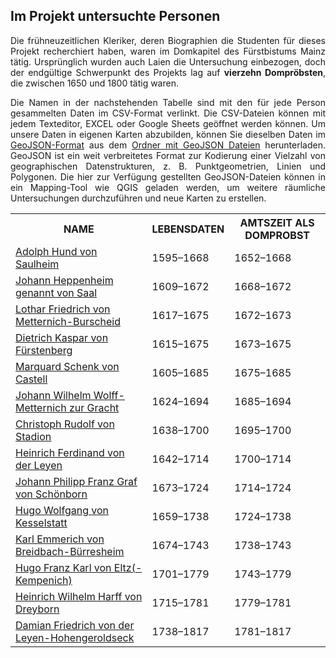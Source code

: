<h2>Im Projekt untersuchte Personen</h2>

<p align="justify">Die frühneuzeitlichen Kleriker, deren Biographien die Studenten für dieses Projekt recherchiert haben, waren im Domkapitel des Fürstbistums Mainz tätig. Ursprünglich wurden auch Laien die Untersuchung einbezogen, doch der endgültige Schwerpunkt des Projekts lag auf <strong>vierzehn Dompröbsten</strong>, die zwischen 1650 und 1800 tätig waren.</p>

<p align="justify">Die Namen in der nachstehenden Tabelle sind mit den für jede Person gesammelten Daten im CSV-Format verlinkt. Die CSV-Dateien können mit jedem Texteditor, EXCEL oder Google Sheets geöffnet werden können. Um unsere Daten in eigenen Karten abzubilden, können Sie dieselben Daten im <a href="https://geojson.org/">GeoJSON-Format</a> aus dem <a href="./GeoJSON layers">Ordner mit GeoJSON Dateien</a> herunterladen. GeoJSON ist ein weit verbreitetes Format zur Kodierung einer Vielzahl von geographischen Datenstrukturen, z. B. Punktgeometrien, Linien und Polygonen. Die hier zur Verfügung gestellten GeoJSON-Dateien können in ein Mapping-Tool wie QGIS geladen werden, um weitere räumliche Untersuchungen durchzuführen und neue Karten zu erstellen.</p>

 <table width="90%">
  <tr>
    <th>NAME</th>
    <th>LEBENSDATEN</th>
    <th>AMTSZEIT ALS DOMPROBST</th>
  </tr>
  <tr>
   <td><a href="./CSV tables/CSV_Domherren_individualBIOGRAPHIES/Adolph Hund von Saulheim.csv">Adolph Hund von Saulheim</a></td>
    <td>1595–1668</td>
    <td>1652–1668</td>
  </tr>
  <tr>
    <td><a href="./CSV tables/CSV_Domherren_individualBIOGRAPHIES/Johann Heppenheim genannt von Saal.csv">Johann Heppenheim genannt von Saal</a></td>
    <td>1609–1672</td>
    <td>1668–1672</td>
  </tr>
   <tr>
    <td><a href="./CSV tables/CSV_Domherren_individualBIOGRAPHIES/Lothar Friedrich von Metternich-Burscheid.csv">Lothar Friedrich von Metternich-Burscheid</a></td>
    <td>1617–1675</td>
    <td>1672–1673</td>
  </tr>
   <tr>
    <td><a href="./CSV tables/CSV_Domherren_individualBIOGRAPHIES/Dietrich Kaspar von Fürstenberg.csv">Dietrich Kaspar von Fürstenberg</a></td>
    <td>1615–1675</td>
    <td>1673–1675</td>
  </tr>
   <tr>
    <td><a href="./CSV tables/CSV_Domherren_individualBIOGRAPHIES/Marquard Schenk von Castell.csv">Marquard Schenk von Castell</a></td>
    <td>1605–1685</td>
    <td>1675–1685</td>
  </tr>
   <tr>
    <td><a href="./CSV tables/CSV_Domherren_individualBIOGRAPHIES/Johann Wilhelm Wolff-Metternich zur Gracht.csv">Johann Wilhelm Wolff-Metternich zur Gracht</a></td>
    <td>1624–1694</td>
    <td>1685–1694</td>
  </tr>
   <tr>
    <td><a href="./CSV tables/CSV_Domherren_individualBIOGRAPHIES/Christoph Rudolf von Stadion.csv">Christoph Rudolf von Stadion</a></td>
    <td>1638–1700</td>
    <td>1695–1700</td>
  </tr>
   <tr>
    <td><a href="./CSV tables/CSV_Domherren_individualBIOGRAPHIES/Heinrich Ferdinand von der Leyen.csv">Heinrich Ferdinand von der Leyen</a></td>
    <td>1642–1714</td>
    <td>1700–1714</td>
  </tr>
   <tr>
    <td><a href="./CSV tables/CSV_Domherren_individualBIOGRAPHIES/Johann Philipp Franz Graf von Schönborn.csv">Johann Philipp Franz Graf von Schönborn</a></td>
    <td>1673–1724</td>
    <td>1714–1724</td>
  </tr>
   <tr>
    <td><a href="./CSV tables/CSV_Domherren_individualBIOGRAPHIES/Hugo Wolfgang von Kesselstatt.csv">Hugo Wolfgang von Kesselstatt</a></td>
    <td>1659–1738</td>
    <td>1724–1738</td>
  </tr>
   <tr>
    <td><a href="./CSV tables/CSV_Domherren_individualBIOGRAPHIES/Karl Emmerich von Breidbach-Bürresheim.csv">Karl Emmerich von Breidbach-Bürresheim</a></td>
    <td>1674–1743</td>
    <td>1738–1743</td>
  </tr>
   <tr>
    <td><a href="./CSV tables/CSV_Domherren_individualBIOGRAPHIES/Hugo Franz Karl von Eltz(-Kempenich).csv">Hugo Franz Karl von Eltz(-Kempenich)</a></td>
    <td>1701–1779</td>
    <td>1743–1779</td>
  </tr> <tr>
    <td><a href="./CSV tables/CSV_Domherren_individualBIOGRAPHIES/Heinrich Wilhelm Harff von Dreyborn.csv">Heinrich Wilhelm Harff von Dreyborn</a></td>
    <td>1715–1781</td>
    <td>1779–1781</td>
  </tr>
   <tr>
    <td><a href="./CSV tables/CSV_Domherren_individualBIOGRAPHIES/Damian Friedrich von der Leyen-Hohengeroldseck.csv">Damian Friedrich von der Leyen-Hohengeroldseck</a></td>
    <td>1738–1817</td>
    <td>1781–1817</td>
  </tr>
</table> 
